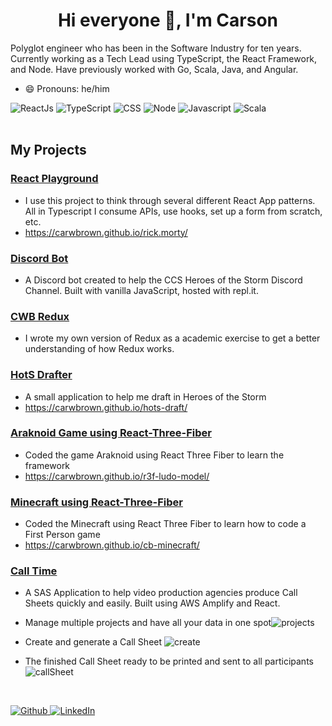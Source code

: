 <h1 align="center">Hi everyone 👋, I'm Carson</h1>

Polyglot engineer who has been in the Software Industry for ten years. Currently working as a Tech Lead using TypeScript, the React Framework, and Node. Have previously worked with Go, Scala, Java, and Angular.

- 😄 Pronouns: he/him 

![ReactJs](https://img.shields.io/badge/-React-blue?style=for-the-badge&logo=react)
![TypeScript](https://img.shields.io/badge/-TypeScript-007ACC?style=for-the-badge&logo=typescript&logoColor=white)
![CSS](https://img.shields.io/badge/css%20-%231572B6.svg?&style=for-the-badge&logo=css3&logoColor=white)
![Node](https://img.shields.io/badge/-Node-43853d?style=for-the-badge&logo=node.js&logoColor=white)
![Javascript](https://img.shields.io/badge/-Javascript-ffb400?style=for-the-badge&logo=javascript&logoColor=ffff3f)
![Scala](https://img.shields.io/badge/-Scala-DE3423?style=for-the-badge&logo=scala&logoColor=white)
<br />
<br />

##  My Projects
### <a href="https://github.com/carwbrown/rick.morty" target="_blank">React Playground</a>

- I use this  project to think through several  different React App patterns.  All in Typescript I  consume APIs, use hooks, set up a form from scratch, etc.
- https://carwbrown.github.io/rick.morty/

### <a href="https://github.com/carwbrown/ccs-bot" target="_blank">Discord Bot</a>
- A Discord bot created to help the CCS Heroes of the Storm  Discord Channel. Built with vanilla JavaScript, hosted with repl.it.
### <a href="https://github.com/carwbrown/cwbdux" target="_blank">CWB Redux</a>
- I wrote my own version of Redux as a academic exercise to get a better understanding of how Redux works.
### <a href="https://github.com/carwbrown/hots-draft" target="_blank">HotS Drafter</a>
- A small application to help me draft in Heroes of the Storm
- https://carwbrown.github.io/hots-draft/
### <a href="https://github.com/carwbrown/r3f-ludo-model" target="_blank">Araknoid Game using React-Three-Fiber</a>
- Coded the game Araknoid using React Three Fiber to learn the framework
- https://carwbrown.github.io/r3f-ludo-model/
### <a href="https://github.com/carwbrown/cb-minecraft" target="_blank">Minecraft using React-Three-Fiber</a>
- Coded the Minecraft using React Three Fiber to learn how to code a First Person game
- https://carwbrown.github.io/cb-minecraft/
### <a href="https://www.calltime.io/y" target="_blank">Call Time</a>
-  A SAS Application to help video production agencies produce Call Sheets quickly and easily. Built using AWS Amplify and React.

- Manage multiple projects and have all your data in one spot<img src ="https://imgur.com/OlIB700.jpeg" alt="projects"></img>
- Create and generate a Call Sheet
<img src ="https://imgur.com/IlFvzAX.jpeg" alt="create"></img>

- The finished Call Sheet ready to be printed and sent to all participants
<img src ="https://imgur.com/1khc1Gz.jpeg" alt="callSheet"></img>

<br />
<p>
  <a href="https://github.com/carwbrown" target="_blank">
    <img alt="Github" src="https://img.shields.io/badge/GitHub-%2312100E.svg?&style=for-the-badge&logo=Github&logoColor=white" />
  </a>
  <a href="https://www.linkedin.com/in/carwbrown" target="_blank">
    <img alt="LinkedIn" src="https://img.shields.io/badge/linkedin-%230077B5.svg?&style=for-the-badge&logo=linkedin&logoColor=white" />
  </a>
</p>
